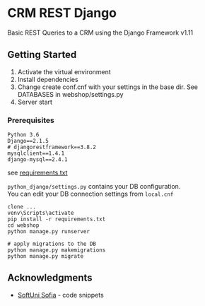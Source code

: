 # CRM REST Django

Basic REST Queries to a CRM using the Django Framework v1.11



## Getting Started
1. Activate the virtual environment
2. Install dependencies
3. Change create conf.cnf with your settings in the base dir. See DATABASES in webshop/settings.py
4. Server start


### Prerequisites

```
Python 3.6
Django==2.1.5
# djangorestframework==3.8.2
mysqlclient==1.4.1
django-mysql==2.4.1
```
see [requirements.txt](http://www.github.com/fingerman...) 

```python_django/settings.py```  contains your DB configuration.  
You can edit your DB connection settings from ```local.cnf```   


```
clone ...
venv\Scripts\activate
pip install -r requirements.txt
cd webshop
python manage.py runserver  

# apply migrations to the DB
python manage.py makemigrations
python manage.py migrate

```
 

## Acknowledgments

* [SoftUni Sofia](http://www.softuni.bg) - code snippets

